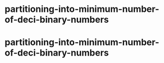 # partitioning-into-minimum-number-of-deci-binary-numbers
# partitioning-into-minimum-number-of-deci-binary-numbers
